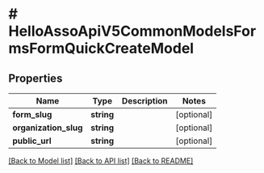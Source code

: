 # # HelloAssoApiV5CommonModelsFormsFormQuickCreateModel

## Properties

Name | Type | Description | Notes
------------ | ------------- | ------------- | -------------
**form_slug** | **string** |  | [optional]
**organization_slug** | **string** |  | [optional]
**public_url** | **string** |  | [optional]

[[Back to Model list]](../../README.md#models) [[Back to API list]](../../README.md#endpoints) [[Back to README]](../../README.md)
